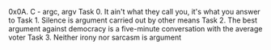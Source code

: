0x0A. C - argc, argv
Task 0. It ain't what they call you, it's what you answer to
Task 1. Silence is argument carried out by other means
Task 2. The best argument against democracy is a five-minute conversation with the average voter
Task 3. Neither irony nor sarcasm is argument